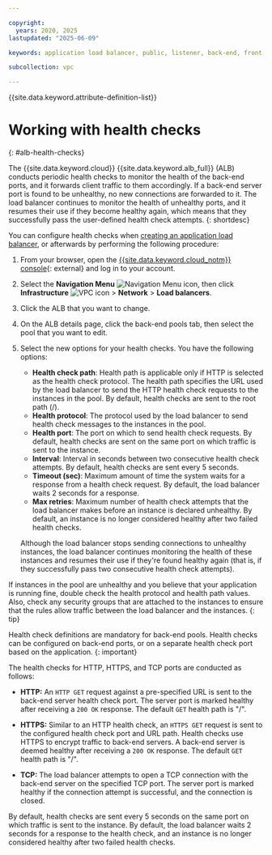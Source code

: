 ```yaml
---

copyright:
  years: 2020, 2025
lastupdated: "2025-06-09"

keywords: application load balancer, public, listener, back-end, front-end, pool, round-robin, weighted, connections, methods, policies, APIs, access, ports

subcollection: vpc

---
```


{{site.data.keyword.attribute-definition-list}}

# Working with health checks
{: #alb-health-checks}

The {{site.data.keyword.cloud}} {{site.data.keyword.alb_full}} (ALB) conducts periodic health checks to monitor the health of the back-end ports, and it forwards client traffic to them accordingly. If a back-end server port is found to be unhealthy, no new connections are forwarded to it. The load balancer continues to monitor the health of unhealthy ports, and it resumes their use if they become healthy again, which means that they successfully pass the user-defined health check attempts.
{: shortdesc}

You can configure health checks when [creating an application load balancer](/docs/vpc?topic=vpc-load-balancers&interface=ui), or afterwards by performing the following procedure:

1. From your browser, open the [{{site.data.keyword.cloud_notm}} console](/login){: external} and log in to your account.
1. Select the **Navigation Menu** ![Navigation Menu icon](../icons/icon_hamburger.svg), then click **Infrastructure** ![VPC icon](../../icons/vpc.svg) > **Network** > **Load balancers**.
1. Click the ALB that you want to change.
1. On the ALB details page, click the back-end pools tab, then select the pool that you want to edit.
1. Select the new options for your health checks. You have the following options:

    * **Health check path**: Health path is applicable only if HTTP is selected as the health check protocol. The health path specifies the URL used by the load balancer to send the HTTP health check requests to the instances in the pool. By default, health checks are sent to the root path (/).
    * **Health protocol**: The protocol used by the load balancer to send health check messages to the instances in the pool.
    * **Health port**: The port on which to send health check requests. By default, health checks are sent on the same port on which traffic is sent to the instance.
    * **Interval**: Interval in seconds between two consecutive health check attempts. By default, health checks are sent every 5 seconds.
    * **Timeout (sec)**: Maximum amount of time the system waits for a response from a health check request. By default, the load balancer waits 2 seconds for a response.
    * **Max retries**: Maximum number of health check attempts that the load balancer makes before an instance is declared unhealthy. By default, an instance is no longer considered healthy after two failed health checks.

    Although the load balancer stops sending connections to unhealthy instances, the load balancer continues monitoring the health of these instances and resumes their use if they're found healthy again (that is, if they successfully pass two consecutive health check attempts).

If instances in the pool are unhealthy and you believe that your application is running fine, double check the health protocol and health path values. Also, check any security groups that are attached to the instances to ensure that the rules allow traffic between the load balancer and the instances.
{: tip}

Health check definitions are mandatory for back-end pools. Health checks can be configured on back-end ports, or on a separate health check port based on the application.
{: important}

The health checks for HTTP, HTTPS, and TCP ports are conducted as follows:

* **HTTP:** An `HTTP GET` request against a pre-specified URL is sent to the back-end server health check port. The server port is marked healthy after receiving a `200 OK` response. The default `GET` health path is "/".

* **HTTPS:** Similar to an HTTP health check, an `HTTPS GET` request is sent to the configured health check port and URL path. Health checks use HTTPS to encrypt traffic to back-end servers. A back-end server is deemed healthy after receiving a `200 OK` response. The default `GET` health path is "/".

* **TCP:** The load balancer attempts to open a TCP connection with the back-end server on the specified TCP port. The server port is marked healthy if the connection attempt is successful, and the connection is closed.

By default, health checks are sent every 5 seconds on the same port on which traffic is sent to the instance. By default, the load balancer waits 2 seconds for a response to the health check, and an instance is no longer considered healthy after two failed health checks.

